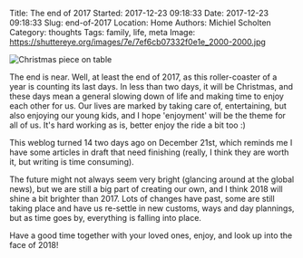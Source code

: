 Title: The end of 2017
Started: 2017-12-23 09:18:33
Date: 2017-12-23 09:18:33
Slug: end-of-2017
Location: Home
Authors: Michiel Scholten
Category: thoughts
Tags: family, life, meta
Image: https://shuttereye.org/images/7e/7ef6cb07332f0e1e_2000-2000.jpg

![Christmas piece on table](https://shuttereye.org/images/7e/7ef6cb07332f0e1e_2000-2000.jpg)

The end is near. Well, at least the end of 2017, as this roller-coaster of a year is counting its last days. In less than two days, it will be Christmas, and these days mean a general slowing down of life and making time to enjoy each other for us. Our lives are marked by taking care of, entertaining, but also enjoying our young kids, and I hope 'enjoyment' will be the theme for all of us. It's hard working as is, better enjoy the ride a bit too :)

This weblog turned 14 two days ago on December 21st, which reminds me I have some articles in draft that need finishing (really, I think they are worth it, but writing is time consuming).

The future might not always seem very bright (glancing around at the global news), but we are still a big part of creating our own, and I think 2018 will shine a bit brighter than 2017. Lots of changes have past, some are still taking place and have us re-settle in new customs, ways and day plannings, but as time goes by, everything is falling into place.

Have a good time together with your loved ones, enjoy, and look up into the face of 2018!
